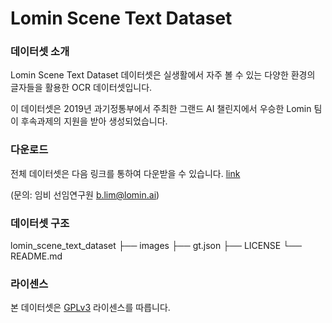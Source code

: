 # Lomin Scene Text Dataset

### 데이터셋 소개

Lomin Scene Text Dataset 데이터셋은 실생활에서 자주 볼 수 있는 다양한 환경의 글자들을 활용한 OCR 데이터셋입니다.

이 데이터셋은 2019년 과기정통부에서 주최한 그랜드 AI 챌린지에서 우승한 Lomin 팀이 후속과제의 지원을 받아 생성되었습니다.


### 다운로드

전체 데이터셋은 다음 링크를 통하여 다운받을 수 있습니다. [link](lomin.ai) 

(문의: 임비 선임연구원 b.lim@lomin.ai)


### 데이터셋 구조
lomin_scene_text_dataset
├── images
├── gt.json
├── LICENSE
└── README.md


### 라이센스
본 데이터셋은 [GPLv3](https://www.gnu.org/licenses/gpl-3.0.en.html) 라이센스를 따릅니다.